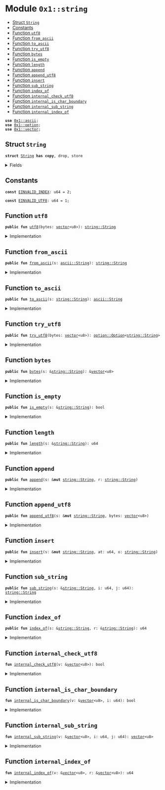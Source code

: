 
<a name="0x1_string"></a>

# Module `0x1::string`



-  [Struct `String`](#0x1_string_String)
-  [Constants](#@Constants_0)
-  [Function `utf8`](#0x1_string_utf8)
-  [Function `from_ascii`](#0x1_string_from_ascii)
-  [Function `to_ascii`](#0x1_string_to_ascii)
-  [Function `try_utf8`](#0x1_string_try_utf8)
-  [Function `bytes`](#0x1_string_bytes)
-  [Function `is_empty`](#0x1_string_is_empty)
-  [Function `length`](#0x1_string_length)
-  [Function `append`](#0x1_string_append)
-  [Function `append_utf8`](#0x1_string_append_utf8)
-  [Function `insert`](#0x1_string_insert)
-  [Function `sub_string`](#0x1_string_sub_string)
-  [Function `index_of`](#0x1_string_index_of)
-  [Function `internal_check_utf8`](#0x1_string_internal_check_utf8)
-  [Function `internal_is_char_boundary`](#0x1_string_internal_is_char_boundary)
-  [Function `internal_sub_string`](#0x1_string_internal_sub_string)
-  [Function `internal_index_of`](#0x1_string_internal_index_of)


<pre><code><b>use</b> <a href="../../dependencies/move-stdlib/ascii.md#0x1_ascii">0x1::ascii</a>;
<b>use</b> <a href="../../dependencies/move-stdlib/option.md#0x1_option">0x1::option</a>;
<b>use</b> <a href="../../dependencies/move-stdlib/vector.md#0x1_vector">0x1::vector</a>;
</code></pre>



<a name="0x1_string_String"></a>

## Struct `String`



<pre><code><b>struct</b> <a href="../../dependencies/move-stdlib/string.md#0x1_string_String">String</a> <b>has</b> <b>copy</b>, drop, store
</code></pre>



<details>
<summary>Fields</summary>


<dl>
<dt>
<code>bytes: <a href="../../dependencies/move-stdlib/vector.md#0x1_vector">vector</a>&lt;u8&gt;</code>
</dt>
<dd>

</dd>
</dl>


</details>

<a name="@Constants_0"></a>

## Constants


<a name="0x1_string_EINVALID_INDEX"></a>



<pre><code><b>const</b> <a href="../../dependencies/move-stdlib/string.md#0x1_string_EINVALID_INDEX">EINVALID_INDEX</a>: u64 = 2;
</code></pre>



<a name="0x1_string_EINVALID_UTF8"></a>



<pre><code><b>const</b> <a href="../../dependencies/move-stdlib/string.md#0x1_string_EINVALID_UTF8">EINVALID_UTF8</a>: u64 = 1;
</code></pre>



<a name="0x1_string_utf8"></a>

## Function `utf8`



<pre><code><b>public</b> <b>fun</b> <a href="../../dependencies/move-stdlib/string.md#0x1_string_utf8">utf8</a>(bytes: <a href="../../dependencies/move-stdlib/vector.md#0x1_vector">vector</a>&lt;u8&gt;): <a href="../../dependencies/move-stdlib/string.md#0x1_string_String">string::String</a>
</code></pre>



<details>
<summary>Implementation</summary>


<pre><code><b>public</b> <b>fun</b> <a href="../../dependencies/move-stdlib/string.md#0x1_string_utf8">utf8</a>(bytes: <a href="../../dependencies/move-stdlib/vector.md#0x1_vector">vector</a>&lt;u8&gt;): <a href="../../dependencies/move-stdlib/string.md#0x1_string_String">String</a> {
    <b>assert</b>!(<a href="../../dependencies/move-stdlib/string.md#0x1_string_internal_check_utf8">internal_check_utf8</a>(&bytes), <a href="../../dependencies/move-stdlib/string.md#0x1_string_EINVALID_UTF8">EINVALID_UTF8</a>);
    <a href="../../dependencies/move-stdlib/string.md#0x1_string_String">String</a>{bytes}
}
</code></pre>



</details>

<a name="0x1_string_from_ascii"></a>

## Function `from_ascii`



<pre><code><b>public</b> <b>fun</b> <a href="../../dependencies/move-stdlib/string.md#0x1_string_from_ascii">from_ascii</a>(s: <a href="../../dependencies/move-stdlib/ascii.md#0x1_ascii_String">ascii::String</a>): <a href="../../dependencies/move-stdlib/string.md#0x1_string_String">string::String</a>
</code></pre>



<details>
<summary>Implementation</summary>


<pre><code><b>public</b> <b>fun</b> <a href="../../dependencies/move-stdlib/string.md#0x1_string_from_ascii">from_ascii</a>(s: <a href="../../dependencies/move-stdlib/ascii.md#0x1_ascii_String">ascii::String</a>): <a href="../../dependencies/move-stdlib/string.md#0x1_string_String">String</a> {
    <a href="../../dependencies/move-stdlib/string.md#0x1_string_String">String</a> { bytes: <a href="../../dependencies/move-stdlib/ascii.md#0x1_ascii_into_bytes">ascii::into_bytes</a>(s) }
}
</code></pre>



</details>

<a name="0x1_string_to_ascii"></a>

## Function `to_ascii`



<pre><code><b>public</b> <b>fun</b> <a href="../../dependencies/move-stdlib/string.md#0x1_string_to_ascii">to_ascii</a>(s: <a href="../../dependencies/move-stdlib/string.md#0x1_string_String">string::String</a>): <a href="../../dependencies/move-stdlib/ascii.md#0x1_ascii_String">ascii::String</a>
</code></pre>



<details>
<summary>Implementation</summary>


<pre><code><b>public</b> <b>fun</b> <a href="../../dependencies/move-stdlib/string.md#0x1_string_to_ascii">to_ascii</a>(s: <a href="../../dependencies/move-stdlib/string.md#0x1_string_String">String</a>): <a href="../../dependencies/move-stdlib/ascii.md#0x1_ascii_String">ascii::String</a> {
    <b>let</b> <a href="../../dependencies/move-stdlib/string.md#0x1_string_String">String</a> { bytes } = s;
    <a href="../../dependencies/move-stdlib/ascii.md#0x1_ascii_string">ascii::string</a>(bytes)
}
</code></pre>



</details>

<a name="0x1_string_try_utf8"></a>

## Function `try_utf8`



<pre><code><b>public</b> <b>fun</b> <a href="../../dependencies/move-stdlib/string.md#0x1_string_try_utf8">try_utf8</a>(bytes: <a href="../../dependencies/move-stdlib/vector.md#0x1_vector">vector</a>&lt;u8&gt;): <a href="../../dependencies/move-stdlib/option.md#0x1_option_Option">option::Option</a>&lt;<a href="../../dependencies/move-stdlib/string.md#0x1_string_String">string::String</a>&gt;
</code></pre>



<details>
<summary>Implementation</summary>


<pre><code><b>public</b> <b>fun</b> <a href="../../dependencies/move-stdlib/string.md#0x1_string_try_utf8">try_utf8</a>(bytes: <a href="../../dependencies/move-stdlib/vector.md#0x1_vector">vector</a>&lt;u8&gt;): Option&lt;<a href="../../dependencies/move-stdlib/string.md#0x1_string_String">String</a>&gt; {
    <b>if</b> (<a href="../../dependencies/move-stdlib/string.md#0x1_string_internal_check_utf8">internal_check_utf8</a>(&bytes)) {
        <a href="../../dependencies/move-stdlib/option.md#0x1_option_some">option::some</a>(<a href="../../dependencies/move-stdlib/string.md#0x1_string_String">String</a>{bytes})
    } <b>else</b> {
        <a href="../../dependencies/move-stdlib/option.md#0x1_option_none">option::none</a>()
    }
}
</code></pre>



</details>

<a name="0x1_string_bytes"></a>

## Function `bytes`



<pre><code><b>public</b> <b>fun</b> <a href="../../dependencies/move-stdlib/string.md#0x1_string_bytes">bytes</a>(s: &<a href="../../dependencies/move-stdlib/string.md#0x1_string_String">string::String</a>): &<a href="../../dependencies/move-stdlib/vector.md#0x1_vector">vector</a>&lt;u8&gt;
</code></pre>



<details>
<summary>Implementation</summary>


<pre><code><b>public</b> <b>fun</b> <a href="../../dependencies/move-stdlib/string.md#0x1_string_bytes">bytes</a>(s: &<a href="../../dependencies/move-stdlib/string.md#0x1_string_String">String</a>): &<a href="../../dependencies/move-stdlib/vector.md#0x1_vector">vector</a>&lt;u8&gt; {
    &s.bytes
}
</code></pre>



</details>

<a name="0x1_string_is_empty"></a>

## Function `is_empty`



<pre><code><b>public</b> <b>fun</b> <a href="../../dependencies/move-stdlib/string.md#0x1_string_is_empty">is_empty</a>(s: &<a href="../../dependencies/move-stdlib/string.md#0x1_string_String">string::String</a>): bool
</code></pre>



<details>
<summary>Implementation</summary>


<pre><code><b>public</b> <b>fun</b> <a href="../../dependencies/move-stdlib/string.md#0x1_string_is_empty">is_empty</a>(s: &<a href="../../dependencies/move-stdlib/string.md#0x1_string_String">String</a>): bool {
    <a href="../../dependencies/move-stdlib/vector.md#0x1_vector_is_empty">vector::is_empty</a>(&s.bytes)
}
</code></pre>



</details>

<a name="0x1_string_length"></a>

## Function `length`



<pre><code><b>public</b> <b>fun</b> <a href="../../dependencies/move-stdlib/string.md#0x1_string_length">length</a>(s: &<a href="../../dependencies/move-stdlib/string.md#0x1_string_String">string::String</a>): u64
</code></pre>



<details>
<summary>Implementation</summary>


<pre><code><b>public</b> <b>fun</b> <a href="../../dependencies/move-stdlib/string.md#0x1_string_length">length</a>(s: &<a href="../../dependencies/move-stdlib/string.md#0x1_string_String">String</a>): u64 {
    <a href="../../dependencies/move-stdlib/vector.md#0x1_vector_length">vector::length</a>(&s.bytes)
}
</code></pre>



</details>

<a name="0x1_string_append"></a>

## Function `append`



<pre><code><b>public</b> <b>fun</b> <a href="../../dependencies/move-stdlib/string.md#0x1_string_append">append</a>(s: &<b>mut</b> <a href="../../dependencies/move-stdlib/string.md#0x1_string_String">string::String</a>, r: <a href="../../dependencies/move-stdlib/string.md#0x1_string_String">string::String</a>)
</code></pre>



<details>
<summary>Implementation</summary>


<pre><code><b>public</b> <b>fun</b> <a href="../../dependencies/move-stdlib/string.md#0x1_string_append">append</a>(s: &<b>mut</b> <a href="../../dependencies/move-stdlib/string.md#0x1_string_String">String</a>, r: <a href="../../dependencies/move-stdlib/string.md#0x1_string_String">String</a>) {
    <a href="../../dependencies/move-stdlib/vector.md#0x1_vector_append">vector::append</a>(&<b>mut</b> s.bytes, r.bytes)
}
</code></pre>



</details>

<a name="0x1_string_append_utf8"></a>

## Function `append_utf8`



<pre><code><b>public</b> <b>fun</b> <a href="../../dependencies/move-stdlib/string.md#0x1_string_append_utf8">append_utf8</a>(s: &<b>mut</b> <a href="../../dependencies/move-stdlib/string.md#0x1_string_String">string::String</a>, bytes: <a href="../../dependencies/move-stdlib/vector.md#0x1_vector">vector</a>&lt;u8&gt;)
</code></pre>



<details>
<summary>Implementation</summary>


<pre><code><b>public</b> <b>fun</b> <a href="../../dependencies/move-stdlib/string.md#0x1_string_append_utf8">append_utf8</a>(s: &<b>mut</b> <a href="../../dependencies/move-stdlib/string.md#0x1_string_String">String</a>, bytes: <a href="../../dependencies/move-stdlib/vector.md#0x1_vector">vector</a>&lt;u8&gt;) {
    <a href="../../dependencies/move-stdlib/string.md#0x1_string_append">append</a>(s, <a href="../../dependencies/move-stdlib/string.md#0x1_string_utf8">utf8</a>(bytes))
}
</code></pre>



</details>

<a name="0x1_string_insert"></a>

## Function `insert`



<pre><code><b>public</b> <b>fun</b> <a href="../../dependencies/move-stdlib/string.md#0x1_string_insert">insert</a>(s: &<b>mut</b> <a href="../../dependencies/move-stdlib/string.md#0x1_string_String">string::String</a>, at: u64, o: <a href="../../dependencies/move-stdlib/string.md#0x1_string_String">string::String</a>)
</code></pre>



<details>
<summary>Implementation</summary>


<pre><code><b>public</b> <b>fun</b> <a href="../../dependencies/move-stdlib/string.md#0x1_string_insert">insert</a>(s: &<b>mut</b> <a href="../../dependencies/move-stdlib/string.md#0x1_string_String">String</a>, at: u64, o: <a href="../../dependencies/move-stdlib/string.md#0x1_string_String">String</a>) {
    <b>let</b> bytes = &s.bytes;
    <b>assert</b>!(at &lt;= <a href="../../dependencies/move-stdlib/vector.md#0x1_vector_length">vector::length</a>(bytes) && <a href="../../dependencies/move-stdlib/string.md#0x1_string_internal_is_char_boundary">internal_is_char_boundary</a>(bytes, at), <a href="../../dependencies/move-stdlib/string.md#0x1_string_EINVALID_INDEX">EINVALID_INDEX</a>);
    <b>let</b> l = <a href="../../dependencies/move-stdlib/string.md#0x1_string_length">length</a>(s);
    <b>let</b> front = <a href="../../dependencies/move-stdlib/string.md#0x1_string_sub_string">sub_string</a>(s, 0, at);
    <b>let</b> end = <a href="../../dependencies/move-stdlib/string.md#0x1_string_sub_string">sub_string</a>(s, at, l);
    <a href="../../dependencies/move-stdlib/string.md#0x1_string_append">append</a>(&<b>mut</b> front, o);
    <a href="../../dependencies/move-stdlib/string.md#0x1_string_append">append</a>(&<b>mut</b> front, end);
    *s = front;
}
</code></pre>



</details>

<a name="0x1_string_sub_string"></a>

## Function `sub_string`



<pre><code><b>public</b> <b>fun</b> <a href="../../dependencies/move-stdlib/string.md#0x1_string_sub_string">sub_string</a>(s: &<a href="../../dependencies/move-stdlib/string.md#0x1_string_String">string::String</a>, i: u64, j: u64): <a href="../../dependencies/move-stdlib/string.md#0x1_string_String">string::String</a>
</code></pre>



<details>
<summary>Implementation</summary>


<pre><code><b>public</b> <b>fun</b> <a href="../../dependencies/move-stdlib/string.md#0x1_string_sub_string">sub_string</a>(s: &<a href="../../dependencies/move-stdlib/string.md#0x1_string_String">String</a>, i: u64, j: u64): <a href="../../dependencies/move-stdlib/string.md#0x1_string_String">String</a> {
    <b>let</b> bytes = &s.bytes;
    <b>let</b> l = <a href="../../dependencies/move-stdlib/vector.md#0x1_vector_length">vector::length</a>(bytes);
    <b>assert</b>!(
        j &lt;= l && i &lt;= j && <a href="../../dependencies/move-stdlib/string.md#0x1_string_internal_is_char_boundary">internal_is_char_boundary</a>(bytes, i) && <a href="../../dependencies/move-stdlib/string.md#0x1_string_internal_is_char_boundary">internal_is_char_boundary</a>(bytes, j),
        <a href="../../dependencies/move-stdlib/string.md#0x1_string_EINVALID_INDEX">EINVALID_INDEX</a>
    );
    <a href="../../dependencies/move-stdlib/string.md#0x1_string_String">String</a>{bytes: <a href="../../dependencies/move-stdlib/string.md#0x1_string_internal_sub_string">internal_sub_string</a>(bytes, i, j)}
}
</code></pre>



</details>

<a name="0x1_string_index_of"></a>

## Function `index_of`



<pre><code><b>public</b> <b>fun</b> <a href="../../dependencies/move-stdlib/string.md#0x1_string_index_of">index_of</a>(s: &<a href="../../dependencies/move-stdlib/string.md#0x1_string_String">string::String</a>, r: &<a href="../../dependencies/move-stdlib/string.md#0x1_string_String">string::String</a>): u64
</code></pre>



<details>
<summary>Implementation</summary>


<pre><code><b>public</b> <b>fun</b> <a href="../../dependencies/move-stdlib/string.md#0x1_string_index_of">index_of</a>(s: &<a href="../../dependencies/move-stdlib/string.md#0x1_string_String">String</a>, r: &<a href="../../dependencies/move-stdlib/string.md#0x1_string_String">String</a>): u64 {
    <a href="../../dependencies/move-stdlib/string.md#0x1_string_internal_index_of">internal_index_of</a>(&s.bytes, &r.bytes)
}
</code></pre>



</details>

<a name="0x1_string_internal_check_utf8"></a>

## Function `internal_check_utf8`



<pre><code><b>fun</b> <a href="../../dependencies/move-stdlib/string.md#0x1_string_internal_check_utf8">internal_check_utf8</a>(v: &<a href="../../dependencies/move-stdlib/vector.md#0x1_vector">vector</a>&lt;u8&gt;): bool
</code></pre>



<details>
<summary>Implementation</summary>


<pre><code><b>native</b> <b>fun</b> <a href="../../dependencies/move-stdlib/string.md#0x1_string_internal_check_utf8">internal_check_utf8</a>(v: &<a href="../../dependencies/move-stdlib/vector.md#0x1_vector">vector</a>&lt;u8&gt;): bool;
</code></pre>



</details>

<a name="0x1_string_internal_is_char_boundary"></a>

## Function `internal_is_char_boundary`



<pre><code><b>fun</b> <a href="../../dependencies/move-stdlib/string.md#0x1_string_internal_is_char_boundary">internal_is_char_boundary</a>(v: &<a href="../../dependencies/move-stdlib/vector.md#0x1_vector">vector</a>&lt;u8&gt;, i: u64): bool
</code></pre>



<details>
<summary>Implementation</summary>


<pre><code><b>native</b> <b>fun</b> <a href="../../dependencies/move-stdlib/string.md#0x1_string_internal_is_char_boundary">internal_is_char_boundary</a>(v: &<a href="../../dependencies/move-stdlib/vector.md#0x1_vector">vector</a>&lt;u8&gt;, i: u64): bool;
</code></pre>



</details>

<a name="0x1_string_internal_sub_string"></a>

## Function `internal_sub_string`



<pre><code><b>fun</b> <a href="../../dependencies/move-stdlib/string.md#0x1_string_internal_sub_string">internal_sub_string</a>(v: &<a href="../../dependencies/move-stdlib/vector.md#0x1_vector">vector</a>&lt;u8&gt;, i: u64, j: u64): <a href="../../dependencies/move-stdlib/vector.md#0x1_vector">vector</a>&lt;u8&gt;
</code></pre>



<details>
<summary>Implementation</summary>


<pre><code><b>native</b> <b>fun</b> <a href="../../dependencies/move-stdlib/string.md#0x1_string_internal_sub_string">internal_sub_string</a>(v: &<a href="../../dependencies/move-stdlib/vector.md#0x1_vector">vector</a>&lt;u8&gt;, i: u64, j: u64): <a href="../../dependencies/move-stdlib/vector.md#0x1_vector">vector</a>&lt;u8&gt;;
</code></pre>



</details>

<a name="0x1_string_internal_index_of"></a>

## Function `internal_index_of`



<pre><code><b>fun</b> <a href="../../dependencies/move-stdlib/string.md#0x1_string_internal_index_of">internal_index_of</a>(v: &<a href="../../dependencies/move-stdlib/vector.md#0x1_vector">vector</a>&lt;u8&gt;, r: &<a href="../../dependencies/move-stdlib/vector.md#0x1_vector">vector</a>&lt;u8&gt;): u64
</code></pre>



<details>
<summary>Implementation</summary>


<pre><code><b>native</b> <b>fun</b> <a href="../../dependencies/move-stdlib/string.md#0x1_string_internal_index_of">internal_index_of</a>(v: &<a href="../../dependencies/move-stdlib/vector.md#0x1_vector">vector</a>&lt;u8&gt;, r: &<a href="../../dependencies/move-stdlib/vector.md#0x1_vector">vector</a>&lt;u8&gt;): u64;
</code></pre>



</details>
